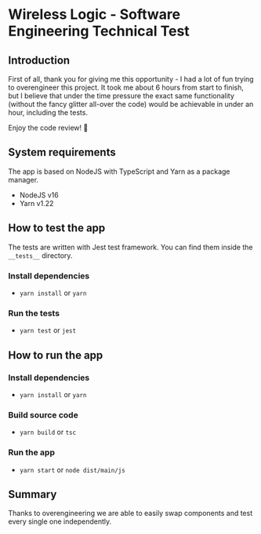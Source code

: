# Wireless Logic - Software Engineering Technical Test

## Introduction

First of all, thank you for giving me this opportunity - I had a lot of fun trying to overengineer this project. It took
me about 6 hours from start to finish, but I believe that under the time pressure the exact same functionality (without
the fancy glitter all-over the code) would be achievable in under an hour, including the tests.

Enjoy the code review! 👋

## System requirements

The app is based on NodeJS with TypeScript and Yarn as a package manager.

* NodeJS v16
* Yarn v1.22

## How to test the app

The tests are written with Jest test framework. You can find them inside the `__tests__` directory.

### Install dependencies

* `yarn install` or `yarn`

### Run the tests

* `yarn test` or `jest`

## How to run the app

### Install dependencies

* `yarn install` or `yarn`

### Build source code

* `yarn build` or `tsc`

### Run the app

* `yarn start` or `node dist/main/js`

## Summary

Thanks to overengineering we are able to easily swap components and test every single one independently. 